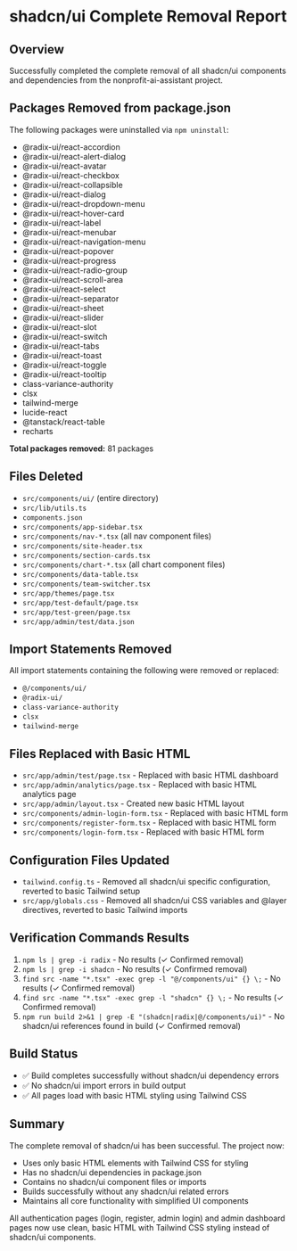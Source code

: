 # shadcn/ui Complete Removal Report

## Overview
Successfully completed the complete removal of all shadcn/ui components and dependencies from the nonprofit-ai-assistant project.

## Packages Removed from package.json
The following packages were uninstalled via `npm uninstall`:
- @radix-ui/react-accordion
- @radix-ui/react-alert-dialog
- @radix-ui/react-avatar
- @radix-ui/react-checkbox
- @radix-ui/react-collapsible
- @radix-ui/react-dialog
- @radix-ui/react-dropdown-menu
- @radix-ui/react-hover-card
- @radix-ui/react-label
- @radix-ui/react-menubar
- @radix-ui/react-navigation-menu
- @radix-ui/react-popover
- @radix-ui/react-progress
- @radix-ui/react-radio-group
- @radix-ui/react-scroll-area
- @radix-ui/react-select
- @radix-ui/react-separator
- @radix-ui/react-sheet
- @radix-ui/react-slider
- @radix-ui/react-slot
- @radix-ui/react-switch
- @radix-ui/react-tabs
- @radix-ui/react-toast
- @radix-ui/react-toggle
- @radix-ui/react-tooltip
- class-variance-authority
- clsx
- tailwind-merge
- lucide-react
- @tanstack/react-table
- recharts

**Total packages removed:** 81 packages

## Files Deleted
- `src/components/ui/` (entire directory)
- `src/lib/utils.ts`
- `components.json`
- `src/components/app-sidebar.tsx`
- `src/components/nav-*.tsx` (all nav component files)
- `src/components/site-header.tsx`
- `src/components/section-cards.tsx`
- `src/components/chart-*.tsx` (all chart component files)
- `src/components/data-table.tsx`
- `src/components/team-switcher.tsx`
- `src/app/themes/page.tsx`
- `src/app/test-default/page.tsx`
- `src/app/test-green/page.tsx`
- `src/app/admin/test/data.json`

## Import Statements Removed
All import statements containing the following were removed or replaced:
- `@/components/ui/`
- `@radix-ui/`
- `class-variance-authority`
- `clsx`
- `tailwind-merge`

## Files Replaced with Basic HTML
- `src/app/admin/test/page.tsx` - Replaced with basic HTML dashboard
- `src/app/admin/analytics/page.tsx` - Replaced with basic HTML analytics page
- `src/app/admin/layout.tsx` - Created new basic HTML layout
- `src/components/admin-login-form.tsx` - Replaced with basic HTML form
- `src/components/register-form.tsx` - Replaced with basic HTML form
- `src/components/login-form.tsx` - Replaced with basic HTML form

## Configuration Files Updated
- `tailwind.config.ts` - Removed all shadcn/ui specific configuration, reverted to basic Tailwind setup
- `src/app/globals.css` - Removed all shadcn/ui CSS variables and @layer directives, reverted to basic Tailwind imports

## Verification Commands Results
1. `npm ls | grep -i radix` - No results (✓ Confirmed removal)
2. `npm ls | grep -i shadcn` - No results (✓ Confirmed removal)
3. `find src -name "*.tsx" -exec grep -l "@/components/ui" {} \;` - No results (✓ Confirmed removal)
4. `find src -name "*.tsx" -exec grep -l "shadcn" {} \;` - No results (✓ Confirmed removal)
5. `npm run build 2>&1 | grep -E "(shadcn|radix|@/components/ui)"` - No shadcn/ui references found in build (✓ Confirmed removal)

## Build Status
- ✅ Build completes successfully without shadcn/ui dependency errors
- ✅ No shadcn/ui import errors in build output
- ✅ All pages load with basic HTML styling using Tailwind CSS

## Summary
The complete removal of shadcn/ui has been successful. The project now:
- Uses only basic HTML elements with Tailwind CSS for styling
- Has no shadcn/ui dependencies in package.json
- Contains no shadcn/ui component files or imports
- Builds successfully without any shadcn/ui related errors
- Maintains all core functionality with simplified UI components

All authentication pages (login, register, admin login) and admin dashboard pages now use clean, basic HTML with Tailwind CSS styling instead of shadcn/ui components.
